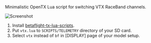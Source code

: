 Minimalistic OpenTX Lua script for switching VTX RaceBand channels.

![Screenshot](https://github.com/alexeystn/lua-vtx-switch/blob/master/screenshot.png?raw=true)

1) Install [betaflight-tx-lua-scripts](https://github.com/betaflight/betaflight-tx-lua-scripts).
2) Put `vtx.lua` to `SCRIPTS/TELEMETRY` directory of your SD card.
3) Select `vtx` instead of `bf` in [DISPLAY] page of your model setup.
